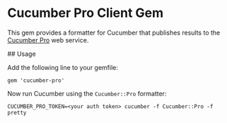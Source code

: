 # Cucumber Pro Client Gem

This gem provides a formatter for Cucumber that publishes results to 
the [Cucumber Pro](https://cucumber.pro) web service.

## Usage

Add the following line to your gemfile:

```
gem 'cucumber-pro'
```

Now run Cucumber using the `Cucumber::Pro` formatter:

```
CUCUMBER_PRO_TOKEN=<your auth token> cucumber -f Cucumber::Pro -f pretty
```

